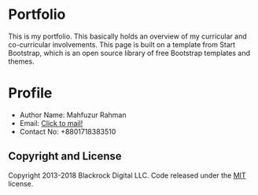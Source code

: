 # Portfolio
This is my portfolio. This basically holds an overview of my curricular and co-curricular involvements. This page is built on a template from Start Bootstrap, which is an open source library of free Bootstrap templates and themes.

# Profile
* Author Name: Mahfuzur Rahman
* Email: [Click to mail!](mailto:mrasif30@gmail.com)
* Contact No: +8801718383510

## Copyright and License
Copyright 2013-2018 Blackrock Digital LLC. Code released under the [MIT](https://github.com/BlackrockDigital/startbootstrap-resume/blob/gh-pages/LICENSE) license.
